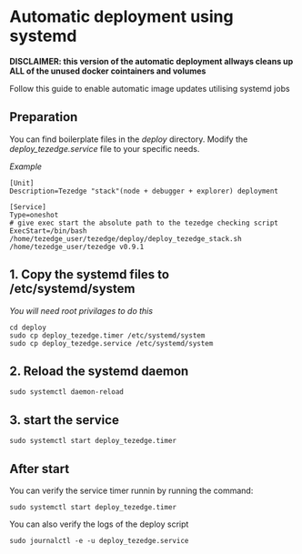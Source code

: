 # Automatic deployment using systemd

**DISCLAIMER: this version of the automatic deployment allways cleans up ALL of the unused docker cointainers and volumes**


Follow this guide to enable automatic image updates utilising systemd jobs

## Preparation
You can find boilerplate files in the *deploy* directory. Modify the *deploy_tezedge.service* file to your specific needs.

*Example*

```
[Unit]
Description=Tezedge "stack"(node + debugger + explorer) deployment

[Service]
Type=oneshot
# give exec start the absolute path to the tezedge checking script 
ExecStart=/bin/bash /home/tezedge_user/tezedge/deploy/deploy_tezedge_stack.sh /home/tezedge_user/tezedge v0.9.1
```

## 1. Copy the systemd files to /etc/systemd/system

*You will need root privilages to do this*

```
cd deploy
sudo cp deploy_tezedge.timer /etc/systemd/system
sudo cp deploy_tezedge.service /etc/systemd/system
```

## 2. Reload the systemd daemon

```
sudo systemctl daemon-reload
```

## 3. start the service

```
sudo systemctl start deploy_tezedge.timer
```

## After start

You can verify the service timer runnin by running the command:

```
sudo systemctl start deploy_tezedge.timer
```

You can also verify the logs of the deploy script
```
sudo journalctl -e -u deploy_tezedge.service
```
